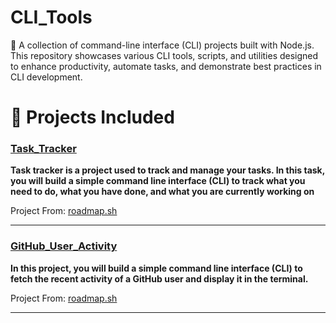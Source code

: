 # CLI_Tools

🚀 A collection of command-line interface (CLI) projects built with Node.js. This repository showcases various CLI tools, scripts, and utilities designed to enhance productivity, automate tasks, and demonstrate best practices in CLI development.

# 📌 Projects Included
### [Task_Tracker](Task_Tracker/) <br/>
**Task tracker is a project used to track and manage your tasks. In this task, you will build a simple command line interface (CLI) to track what you need to do, what you have done, and what you are currently working on**
<br/>

Project From:  [roadmap.sh](https://roadmap.sh/projects/task-tracker)

---

### [GitHub_User_Activity](GitHub_User_Activity)

**In this project, you will build a simple command line interface (CLI) to fetch the recent activity of a GitHub user and display it in the terminal.**
<br/>

Project From: [roadmap.sh](https://roadmap.sh/projects/github-user-activity)

---
